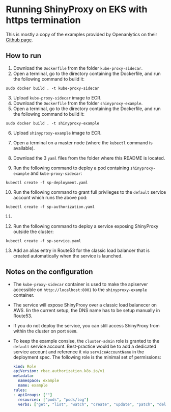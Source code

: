 # Running ShinyProxy on EKS with https termination 
This is mostly a copy of the examples provided by Openanlytics on their [Github page](https://github.com/openanalytics/shinyproxy-config-examples/tree/master/03-containerized-kubernetes).


## How to run

1. Download the `Dockerfile` from the folder `kube-proxy-sidecar`.
2. Open a terminal, go to the directory containing the Dockerfile, and run the following command to build it:

`sudo docker build . -t kube-proxy-sidecar`

3. Upload `kube-proxy-sidecar` image to ECR.
4. Download the `Dockerfile` from the folder `shinyproxy-example`.
5. Open a terminal, go to the directory containing the Dockerfile, and run the following command to build it:

`sudo docker build . -t shinyproxy-example`

6. Upload `shinyproxy-example` image to ECR.
7. Open a terminal on a master node (where the `kubectl` command is available).

8. Download the 3 `yaml` files from the folder where this README is located. 
9. Run the following command to deploy a pod containing `shinyproxy-example` and `kube-proxy-sidecar`:

`kubectl create -f sp-deployment.yaml`

10. Run the following command to grant full privileges to the `default` service account which runs the above pod:

`kubectl create -f sp-authorization.yaml`

11. 

12. Run the following command to deploy a service exposing ShinyProxy outside the cluster:

`kubectl create -f sp-service.yaml`

13. Add an alias entry in Route53 for the classic load balancer that is created automatically when the service is launched.

## Notes on the configuration

* The `kube-proxy-sidecar` container is used to make the apiserver accessible on `http://localhost:8001` to the `shinyproxy-example` container.

* The service will expose ShinyProxy over a classic load balanecer on AWS. Iin the current setup, the DNS name has to be setup manually in Route53.

* If you do not deploy the service, you can still access ShinyProxy from within the cluster on port `8080`.

* To keep the example consise, the `cluster-admin` role is granted to the `default` service account.
  Best-practice would be to add a dedicated service account and reference it via `serviceAccountName` in the deployment spec.
  The following role is the minimal set of permissions:

  ```yaml
  kind: Role
  apiVersion: rbac.authorization.k8s.io/v1
  metadata:
    namespace: example
    name: example
  rules:
  - apiGroups: [""]
    resources: ["pods", "pods/log"]
    verbs: ["get", "list", "watch", "create", "update", "patch", "delete"]
  ```

